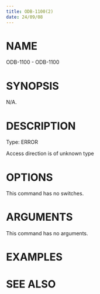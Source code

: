 ```yaml
---
title: ODB-1100(2)
date: 24/09/08
---
```


# NAME

ODB-1100 - ODB-1100

# SYNOPSIS

N/A.

# DESCRIPTION

Type: ERROR

Access direction is of unknown type

# OPTIONS

This command has no switches.

# ARGUMENTS

This command has no arguments.

# EXAMPLES

# SEE ALSO
